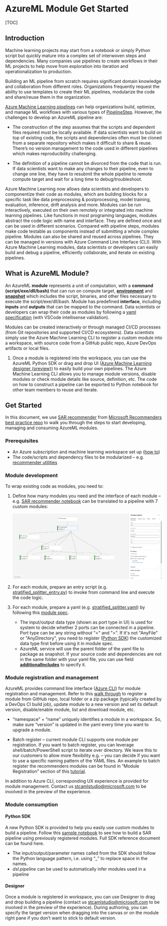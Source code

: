 # AzureML Module Get Started

[TOC]

## Introduction

Machine learning projects may start from a notebook or simply Python script but quickly mature into a complex set of interwoven steps and dependencies. Many companies use pipelines to create workflows in their ML projects to help move from exploration into iteration and operationalization to production. 

Building an ML pipeline from scratch requires significant domain knowledge and collaboration from different roles. Organizations frequently request the ability to use templates to create their ML pipelines, modularize the code and share/reuse them in the organization.

[Azure Machine Learning pipelines](https://docs.microsoft.com/en-us/azure/machine-learning/concept-ml-pipelines) can help organizations build, optimize, and manage ML workflows with various types of [PipelineStep](https://docs.microsoft.com/en-us/python/api/azureml-pipeline-core/azureml.pipeline.core.builder.pipelinestep?view=azure-ml-py). However, the challenges to develop an AzureML pipeline are:

- The construction of the step assumes that the scripts and dependent files required must be locally available. If data scientists want to build on top of existing code, the scripts and dependencies often must be cloned from a separate repository which makes it difficult to share & reuse. There’s no version management to the code used in different pipelines which makes reproducibility challenging.


- The definition of a pipeline cannot be divorced from the code that is run. If data scientists want to make any changes to their pipeline, even to change one line, they have to resubmit the whole pipeline to remote compute target and wait for a long time to debug/troubleshoot.


Azure Machine Learning now allows data scientists and developers to componentize their code as modules, which are building blocks for a specific task like data preprocessing & postprocessing, model training, evaluation, inference, drift analysis and more. Modules can be run interactively, executed on their own remotely or integrated into machine learning pipelines. Like functions in most programing languages, modules abstract the code logic with name and interface. They are defined once and can be used in different scenarios. Compared with pipeline steps, modules make code testable as components instead of submitting a whole complex pipeline. Modules can also be shared and reused across pipelines. They can be managed in versions with Azure Command Line Interface (CLI). With Azure Machine Learning modules, data scientists or developers can easily build and debug a pipeline, efficiently collaborate, and iterate on existing pipelines.

## What is AzureML Module?

An AzureML **module** represents a unit of computation, with a **command** **(script/exe/dll/bash)** that can run on compute target, [**environment**](https://docs.microsoft.com/en-us/azure/machine-learning/concept-environments) and [**snapshot**](https://docs.microsoft.com/en-us/azure/machine-learning/concept-azure-machine-learning-architecture#snapshots) which includes the script, binaries, and other files necessary to execute the script/exe/dll/bash. Module has predefined **interface**, including **inputs** and **outputs** that can be mapped to the command. Data scientists or developers can wrap their code as modules by following a [yaml specification](https://github.com/Azure/AzureML-Modules/blob/master/specs/module-spec-definition.md) (with VSCode intellisense validation).

Modules can be created interactively or through managed CI/CD processes (from Git repositories and supported CI/CD ecosystems). Data scientists simply use the Azure Machine Learning CLI to register a custom module into a workspace, with source code from a GitHub public repo, Azure DevOps artifacts or local files. 

1. Once a module is registered into the workspace, you can use the AzureML Python SDK or drag and drop UI ([Azure Machine Learning designer (preview)](https://docs.microsoft.com/en-us/azure/machine-learning/concept-designer)) to easily build your own pipelines. The Azure Machine Learning CLI allows you to manage module versions, disable modules or check module details like source, definition, etc. The code on how to construct a pipeline can be exported to Python notebook for other team members to reuse and iterate.


## Get Started

In this document, we use [SAR recommender](https://github.com/microsoft/recommenders/blob/master/notebooks/00_quick_start/sar_movielens.ipynb) from [Microsoft Recommenders best practice repo](https://github.com/microsoft/recommenders) to walk you through the steps to start developing, managing and consuming AzureML modules.

### Prerequisites

- An Azure subscription and machine learning workspace set up ([how to](https://azure.microsoft.com/en-us/trial/get-started-machine-learning/))
- The code/scripts and dependency files to be modularized – e.g. [recommender utilities](https://github.com/microsoft/recommenders/tree/master/reco_utils)

### Module development

To wrap existing code as modules, you need to:

1. Define how many modules you need and the interface of each module – e.g. [SAR recommender notebook](https://github.com/microsoft/recommenders/blob/master/notebooks/00_quick_start/sar_movielens_with_azureml.ipynb) can be translated to a pipeline with 7 custom modules:

   ![recommender-sar-pipeline](_assets/azureml-module-get-started/recommender-sar-pipeline.png)

2. For each module, prepare an entry script (e.g. [stratified_splitter_entry.py](https://github.com/microsoft/recommenders/blob/master/reco_utils/azureml/azureml_designer_modules/entries/stratified_splitter_entry.py)) to invoke from command line and execute the code logic.

3. For each module, prepare a yaml (e.g. [stratified_splitter.yaml](https://github.com/microsoft/recommenders/blob/master/reco_utils/azureml/azureml_designer_modules/module_specs/stratified_splitter.yaml)) by following this [module spec](https://github.com/Azure/AzureML-Modules/blob/master/specs/module-spec-definition.md).

   - The input/output data type (shown as port type in UI) is used for system to decide whether 2 ports can be connected in a pipeline. Port type can be any string without "<" and ">". If it's not "AnyFile" or "AnyDirectory", you need to register ([Python SDK](https://aka.ms/azureml-sdk-create-data-type)) the customized data type first before using it in module spec.
   - AzureML service will use the parent folder of the yaml file to package as snapshot. If your source code and dependencies are not in the same folder with your yaml file, you can use field **[additionalIncludes](https://github.com/Azure/AzureML-Modules/blob/master/specs/topics/additional-includes.md)** to specify it.

### Module registration and management

AzureML provides command line interface ([Azure CLI](https://github.com/Azure/AzureML-Modules/blob/master/cli/doc.md)) for module registration and management. Refer to this [walk through](https://github.com/Azure/AzureML-Modules/blob/master/cli/walk-through.md) to register a module from GitHub repo, local folder or a zip package (typically created by a DevOps CI build job), update module to a new version and set its default version, disable/enable module, list and download module, etc.

- “namespace” + “name” uniquely identifies a module in a workspace. So, make sure “version” is updated in the yaml every time you want to upgrade a module. 

- Batch register – current module CLI supports one module per registration. If you want to batch register, you can leverage shell/batch/PowerShell script to iterate over directory. We leave this to our customers to allow more flexibility e.g. – you can decide if you want to use a specific naming pattern of the YAML files. An example to batch register the recommenders modules can be found in “Module Registration” section of this [tutorial](https://github.com/microsoft/recommenders/blob/master/notebooks/00_quick_start/sar_movieratings_with_azureml_designer.ipynb).

In addition to Azure CLI, corresponding UX experience is provided for module management. Contact us <stcamlstudio@microsoft.com> to be involved in the preview of the experience.

### Module consumption

#### Python SDK

A new Python SDK is provided to help you easily use custom modules to build a pipeline. Follow this [sample notebook](https://github.com/lisagreenview/hello-aml-modules/blob/master/pipeline_recommender.ipynb) to see how to build a SAR pipeline using previously registered modules. Full SDK reference document can be found here.

- The input/output/parameter names called from the SDK should follow the Python language pattern, i.e. using “_” to replace space in the names.
- _dsl.pipeline_ can be used to automatically infer modules used in a pipeline

#### Designer

Once a module is registered in workspace, you can use Designer to drag and drop building a pipeline (contact us <stcamlstudio@microsoft.com> to be involved in the preview of the experience). During authoring, you can specify the target version when dragging into the canvas or on the module right pane if you don’t want to stick to default version.

